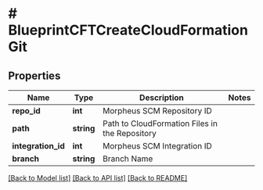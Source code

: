 # # BlueprintCFTCreateCloudFormationGit

## Properties

Name | Type | Description | Notes
------------ | ------------- | ------------- | -------------
**repo_id** | **int** | Morpheus SCM Repository ID |
**path** | **string** | Path to CloudFormation Files in the Repository |
**integration_id** | **int** | Morpheus SCM Integration ID |
**branch** | **string** | Branch Name |

[[Back to Model list]](../../README.md#models) [[Back to API list]](../../README.md#endpoints) [[Back to README]](../../README.md)
